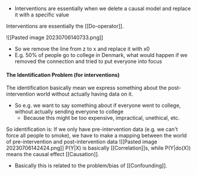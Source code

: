 - Interventions are essentially when we delete a causal model and replace it with a specific value

Interventions are essentially the [[Do-operator]]. 

![[Pasted image 20230706140733.png]]
- So we remove the line from z to x and replace it with x0
- E.g. 50% of people go to college in Denmark, what would happen if we removed the connection and tried to put everyone into focus

#### The Identification Problem (for interventions)
The identification basically mean we express something about the post-intervention world without actually having data on it.
- So e.g. we want to say something about if everyone went to college, without actually sending everyone to college
	- Because this might be too expensive, impractical, unethical, etc.

So identification is:
If we only have pre-intervention data (e.g. we can't force all people to smoke), we have to make a mapping between the world of pre-intervention and post-intervention data
![[Pasted image 20230706142424.png]]
P(Y|X) is basically [[Correlation]]s, while P(Y|do(X)) means the causal effect [[Causation]].

- Basically this is related to the problem/bias of [[Confounding]]. 